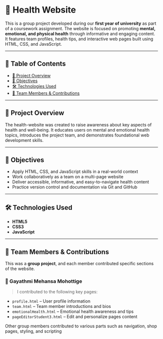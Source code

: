 # 🧠 Health Website

This is a group project developed during our **first year of university** as part of a coursework assignment. The website is focused on promoting **mental, emotional, and physical health** through informative and engaging content. It features team profiles, health tips, and interactive web pages built using HTML, CSS, and JavaScript.

---

## 📌 Table of Contents

- [📖 Project Overview](#-project-overview)
- [🎯 Objectives](#-objectives)
- [🛠️ Technologies Used](#️-technologies-used)
- [👥 Team Members & Contributions](#-team-members--contributions)
---

## 📖 Project Overview

The health-website was created to raise awareness about key aspects of health and well-being. It educates users on mental and emotional health topics, introduces the project team, and demonstrates foundational web development skills.

---

## 🎯 Objectives

- Apply HTML, CSS, and JavaScript skills in a real-world context
- Work collaboratively as a team on a multi-page website
- Deliver accessible, informative, and easy-to-navigate health content
- Practice version control and documentation via Git and GitHub

---

## 🛠️ Technologies Used

- **HTML5**
- **CSS3**
- **JavaScript**

---

## 👥 Team Members & Contributions

This was a **group project**, and each member contributed specific sections of the website.

### 👤 Gayathmi Mehansa Mohottige

> I contributed to the following key pages:

- `profile.html` – User profile information
- `team.html` – Team member introductions and bios
- `emotionalHealth.html` – Emotional health awareness and tips
- `pageEditorStudent3.html` – Edit and personalize pages content

Other group members contributed to various parts such as navigation, shop pages, styling, and scripting
